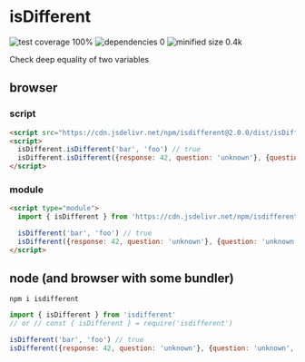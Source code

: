 # isDifferent
![test coverage 100%](https://img.shields.io/badge/test_coverage-100%25-brightgreen)
![dependencies 0](https://img.shields.io/badge/dependencies-0-brightgreen)
![minified size 0.4k](https://img.shields.io/badge/minified_size-0.4k-brightgreen)

Check deep equality of two variables

## browser
### script
```html
<script src="https://cdn.jsdelivr.net/npm/isdifferent@2.0.0/dist/isDifferent.iife.js"></script>
<script>
  isDifferent.isDifferent('bar', 'foo') // true
  isDifferent.isDifferent({response: 42, question: 'unknown'}, {question: 'unknown', response: 42}) // false
</script>
```

### module
```html
<script type="module">
  import { isDifferent } from 'https://cdn.jsdelivr.net/npm/isdifferent@2.0.0/dist/isDifferent.esm.min.js'

  isDifferent('bar', 'foo') // true
  isDifferent({response: 42, question: 'unknown'}, {question: 'unknown', response: 42}) // false
</script>
```

## node (and browser with some bundler)
```
npm i isdifferent
```
```javascript
import { isDifferent } from 'isdifferent'
// or // const { isDifferent } = require('isdifferent')

isDifferent('bar', 'foo') // true
isDifferent({response: 42, question: 'unknown'}, {question: 'unknown', response: 42}) // false
```
